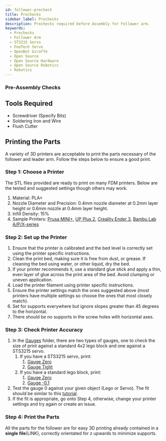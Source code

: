 ```yaml
---
id: follower-precheck
title: Prechecks
sidebar_label: Prechecks
description: Prechecks required before Assembly for Follower arm.
keywords:
  - Prechecks
  - Follower Arm
  - ST3215 Servo
  - FeeTech Servo
  - OpenBot Giraffe
  - Open Source
  - Open Source Hardware
  - Open Source Robotics
  - Robotics
---
```


<!-- @format -->

### Pre‐Assembly Checks

## Tools Required 
- Screwdriver (Specify Bits)
- Soldering Iron and Wire
- Flush Cutter

## Printing the Parts

A variety of 3D printers are acceptable to print the parts necessary of the follower and leader arm. Follow the steps below to ensure a good print.

### Step 1: Choose a Printer

The STL files provided are ready to print on many FDM printers. Below are the tested and suggested settings though others may work.

1.  Material: PLA+
2.  Nozzle Diameter and Precision: 0.4mm nozzle diameter at 0.2mm layer height or 0.6mm nozzle at 0.4mm layer height.
3.  Infill Density: 15%
4.  Sample Printers: [Prusa MINI+](https://www.prusa3d.com/product/original-prusa-mini-semi-assembled-3d-printer-4/), [UP Plus 2](https://shop.tiertime.com/product/tiertime-up-plus-2-3d-printer/), [Creality Ender 3](https://www.amazon.com/Comgrow-Creality-Ender-Aluminum-220x220x250mm/dp/B07BR3F9N6/), [Bambu Lab A/P/X-series](https://bambulab.com)

### Step 2: Set up the Printer

1.  Ensure that the printer is calibrated and the bed level is correctly set using the printer specific instructions.
2.  Clean the print bed, making sure it is free from dust, or grease. If cleaning the bed using water, or other liquid, dry the bed.
3.  If your printer recommends it, use a standard glue stick and apply a thin, even layer of glue across the print area of the bed. Avoid clumping or uneven application.
4.  Load the printer filament using printer specific instructions.
5.  Ensure the printer settings match the ones suggested above (most printers have multiple settings so choose the ones that most closely match).
6.  Set for supports everywhere but ignore slopes greater than 45 degrees to the horizontal.
7.  There should be no supports in the screw holes with horizontal axes.

### Step 3: Check Printer Accuracy

1.  In the [Gauges](STL/Gauges) folder, there are two types of gauges, one to check the size of print against a standard 4x2 lego block and one against a STS3215 servo.
    1. If you have a STS3215 servo, print:
       1. [Gauge Zero](STL/Gauges/Gauge_0.STL)
       2. [Gauge Tight](STL/Gauges/Gauge_tight_1.STL)
    2. If you have a standard lego block, print:
       1. [Gauge Zero](STL/Gauges/Lego_Size_Test_02_zero.STL)
       2. [Gauge -0.1](STL/Gauges/Lego_Size_Test_02_minuspoint1.STL)
2.  Test the gauge 0 against your given object (Lego or Servo). The fit should be similar to this [tutorial](https://youtu.be/dss8E3DG2rA).
3.  If the fit is appropriate, go onto Step 4, otherwise, change your printer settings and try again or create an issue.

### Step 4: Print the Parts

All the parts for the follower are for easy 3D printing already contained in a **single file**(LINK), correctly orientated for z upwards to minimize supports.
